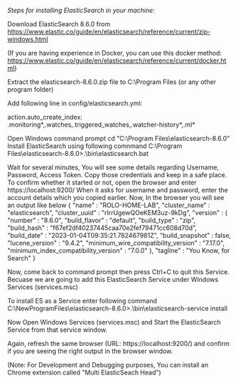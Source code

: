 *Steps for installing ElasticSearch in your machine:*

Download ElasticSearch 8.6.0 from https://www.elastic.co/guide/en/elasticsearch/reference/current/zip-windows.html

(If you are having experience in Docker, you can use this docker method: https://www.elastic.co/guide/en/elasticsearch/reference/current/docker.html)

Extract the elasticsearch-8.6.0.zip file to C:\Program Files  (or any other program folder)

Add following line in config/elasticsearch.yml:

action.auto_create_index: .monitoring*,.watches,.triggered_watches,.watcher-history*,.ml*


Open Windows command prompt
cd "C:\Program Files\elasticsearch-8.6.0"
Install ElasticSearch using following comnmand
C:\Program Files\elasticsearch-8.6.0>.\bin\elasticsearch.bat

Wait for several minutes, You will see some details regarding Username, Password, Access Token.  Copy those credentials and keep in a safe place.
To confirm whether it started or not, open the browser and enter https://localhost:9200/   When it asks for username and password, enter the account details which you copied earlier.
Now, In the browser you will see an output like below
{
  "name" : "ROLO-HOME-LAB",
  "cluster_name" : "elasticsearch",
  "cluster_uuid" : "rIrrUgewQOeKEM3uz-9kDg",
  "version" : {
    "number" : "8.6.0",
    "build_flavor" : "default",
    "build_type" : "zip",
    "build_hash" : "f67ef2df40237445caa70e2fef79471cc608d70d",
    "build_date" : "2023-01-04T09:35:21.782467981Z",
    "build_snapshot" : false,
    "lucene_version" : "9.4.2",
    "minimum_wire_compatibility_version" : "7.17.0",
    "minimum_index_compatibility_version" : "7.0.0"
  },
  "tagline" : "You Know, for Search"
}



Now, come back to command prompt then press Ctrl+C to quit this Service. Becuase we are going to add this ElasticSearch Service under Windows Services (services.msc) 

To install ES as a Service enter following command
C:\NewProgramFiles\elasticsearch-8.6.0>.\bin\elasticsearch-service install

Now Open Windows Services (services.msc) and Start the ElasticSearch Service from that service window.

Again, refresh the same browser (URL: https://localhost:9200/) and confirm if you are seeing the right output in the browser window.

(Note: For Development and Debugging purposes, You can install an Chrome extension called "Multi ElasticSeach Head")
